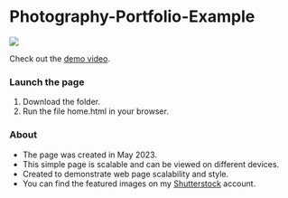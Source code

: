 # Photography-Portfolio-Example

<img src="https://images.squarespace-cdn.com/content/v1/587b630aebbd1ab22efeeb6b/8f6b0168-8966-4889-b862-fce8df23102f/Website+portfolio+page+demo+collage+2.png"/>

Check out the [demo video](https://www.youtube.com/watch?v=GY5fNxRZV3s&ab_channel=KrisKPhotos).

### Launch the page

1) Download the folder.
2) Run the file home.html in your browser.

### About

- The page was created in May 2023.
- This simple page is scalable and can be viewed on different devices.
- Created to demonstrate web page scalability and style.
- You can find the featured images on my [Shutterstock](https://www.shutterstock.com/g/Kristopher+Pepper?rid=263519982) account.
